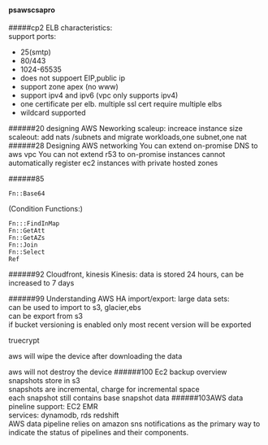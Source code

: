 #### psawscsapro
#####cp2
ELB characteristics:  
support ports:
- 25(smtp)
- 80/443
- 1024-65535
- does not suppoert EIP,public ip
- support zone apex (no www)
- support ipv4 and ipv6 (vpc only supports ipv4)
- one certificate per elb. multiple ssl cert require multiple elbs
- wildcard supported

######20 designing AWS Neworking
scaleup: increace instance size  
scaleout: add nats /subnets and migrate workloads,one subnet,one nat
######28 Designing AWS networking
You can extend on-promise DNS to aws vpc
You can not extend r53 to on-promise instances
cannot automatically register ec2 instances with private hosted zones

######85
```
Fn::Base64
```
(Condition Functions:)
```
Fn:::FindInMap
Fn::GetAtt
Fn::GetAZs
Fn::Join
Fn::Select
Ref
```
######92 Cloudfront, kinesis
Kinesis: data is stored 24 hours, can be increased to 7 days


######99 Understanding AWS HA
import/export: large data sets:  
can be used to import to s3, glacier,ebs  
can be export from s3  
if bucket versioning is enabled only most recent version will be exported  

truecrypt

aws will wipe the device after downloading the data

aws will not destroy the device
######100
Ec2 backup overview  
snapshots store in s3  
snapshots are incremental, charge for incremental space  
each snapshot still contains base snapshot data
######103AWS data pineline
support: EC2 EMR  
services: dynamodb, rds redshift  
AWS data pipeline relies on amazon sns notifications as the primary way to indicate the status of pipelines and their components.


